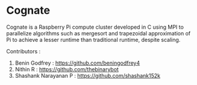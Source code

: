 # Cognate

Cognate is a Raspberry Pi compute cluster developed in C using MPI to parallelize algorithms such as mergesort and trapezoidal approximation of Pi to achieve a lesser runtime than traditional runtime, despite scaling.

Contributors : 

1. Benin Godfrey : https://github.com/beningodfrey4
2. Nithin R : https://github.com/thebinarybot
3. Shashank Narayanan P : https://github.com/shashank152k
